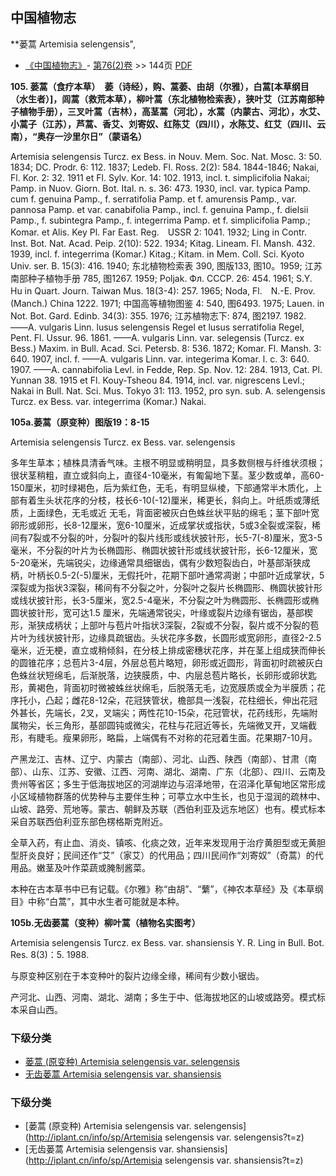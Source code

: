
## 中国植物志

**蒌蒿 Artemisia selengensis",

* [《中国植物志》](http://www.iplant.cn/frps)- [第76(2)卷](http://www.iplant.cn/frps/vol/76(2)) >> 144页 [PDF](http://www.iplant.cn/frps/pdf/76(2)/144.PDF)

**105. 蒌蒿（食疗本草）　萎（诗经），购、蒿萎、由胡（尔雅），白蒿[本草纲目（水生者）]，闾蒿（救荒本草），柳叶蒿（东北植物检索表），狭叶艾（江苏南部种子植物手册），三叉叶蒿（吉林），高茎蒿（河北），水蒿（内蒙古、河北），水艾、小蒿子（江苏），芦蒿、香艾、刘寄奴、红陈艾（四川），水陈艾、红艾（四川、云南），“奥存一沙里尔日”（蒙语名）**

Artemisia selengensis Turcz. ex Bess. in Nouv. Mem. Soc. Nat. Mosc. 3: 50. 1834; DC. Prodr. 6: 112. 1837; Ledeb. Fl. Ross. 2(2): 584. 1844-1846; Nakai, Fl. Kor. 2: 32. 1911 et Fl. Sylv. Kor. 14: 102. 1913, incl. t. simplicifolia Nakai; Pamp. in Nuov. Giorn. Bot. Ital. n. s. 36: 473. 1930, incl. var. typica Pamp. cum f. genuina Pamp., f. serratifolia Pamp. et f. amurensis Pamp., var. pannosa Pamp. et var. canabifolia Pamp., incl. f. genuina Pamp., f. dielsii Pamp., f. subintegra Pamp., f. integerrima Pamp. et f. simplicifolia Pamp.; Komar. et Alis. Key Pl. Far East. Reg.　USSR 2: 1041. 1932; Ling in Contr. Inst. Bot. Nat. Acad. Peip. 2(10): 522. 1934; Kitag. Lineam. Fl. Mansh. 432. 1939, incl. f. integerrima (Komar.) Kitag.; Kitam. in Mem. Coll. Sci. Kyoto Univ. ser. B. 15(3): 416. 1940; 东北植物检索表 390, 图版133, 图10。1959; 江苏南部种子植物手册 785, 图1267. 1959; Poljak. Фл. СССР. 26: 454. 1961; S.Y. Hu in Quart. Journ. Taiwan Mus. 18(3-4): 257. 1965; Noda, Fl.　N.-E. Prov. (Manch.) China 1222. 1971; 中国高等植物图鉴 4: 540, 图6493. 1975; Lauen. in Not. Bot. Gard. Edinb. 34(3): 355. 1976; 江苏植物志下: 874, 图2197. 1982. ——A. vulgaris Linn. lusus selengensis Regel et lusus serratifolia Regel, Pent. Fl. Ussur. 96. 1861. ——A. vulgaris Linn. var. selegensis (Turcz. ex Bess.) Maxim. in Bull. Acad. Sci. Petersb. 8: 536. 1872; Komar. Fl. Mansh. 3: 640. 1907, incl. f. ——A. vulgaris Linn. var. integerima Komar. l. c. 3: 640. 1907. ——A. cannabifolia Levl. in Fedde, Rep. Sp. Nov. 12: 284. 1913, Cat. Pl. Yunnan 38. 1915 et Fl. Kouy-Tsheou 84. 1914, incl. var. nigrescens Levl.; Nakai in Bull. Nat. Sci. Mus. Tokyo 31: 113. 1952, pro syn. sub. A. selengensis Turcz. ex Bess. var. integerrima (Komar.) Nakai.

**105a.蒌蒿（原变种）图版19：8-15**

Artemisia selengensis Turcz. ex Bess. var. selengensis

多年生草本；植株具清香气味。主根不明显或稍明显，具多数侧根与纤维状须根；很状茎稍粗，直立或斜向上，直径4-10毫米，有匍匐地下茎。茎少数或单，高60-150厘米，初时绿褐色，后为紫红色，无毛，有明显纵棱，下部通常半木质化，上部有着生头状花序的分枝，枝长6-10(-12)厘米，稀更长，斜向上。叶纸质或薄纸质，上面绿色，无毛或近 无毛，背面密被灰白色蛛丝状平贴的绵毛；茎下部叶宽卵形或卵形，长8-12厘米，宽6-10厘米，近成掌状或指状，5或3全裂或深裂，稀间有7裂或不分裂的叶，分裂叶的裂片线形或线状披针形，长5-7(-8)厘米，宽3-5毫米，不分裂的叶片为长椭圆形、椭圆状披针形或线状披针形，长6-12厘米，宽5-20毫米，先端锐尖，边缘通常具细锯齿，偶有少数短裂齿白，叶基部渐狭成柄，叶柄长0.5-2(-5)厘米，无假托叶，花期下部叶通常凋谢；中部叶近成掌状，5深裂或为指状3深裂，稀间有不分裂之叶，分裂叶之裂片长椭圆形、椭圆状披针形或线状披针形，长3-5厘米，宽2.5-4毫米，不分裂之叶为椭圆形、长椭圆形或椭圆状披针形，宽可达1.5 厘米，先端通常锐尖，叶缘或裂片边缘有锯齿，基部楔形，渐狭成柄状；上部叶与苞片叶指状3深裂，2裂或不分裂，裂片或不分裂的苞片叶为线状披针形，边缘具疏锯齿。头状花序多数，长圆形或宽卵形，直径2-2.5毫米，近无梗，直立或稍倾斜，在分枝上排成密穗状花序，并在茎上组成狭而伸长的圆锥花序；总苞片3-4层，外层总苞片略短，卵形或近圆形，背面初时疏被灰白色蛛丝状短绵毛，后渐脱落，边狭膜质，中、内层总苞片略长，长卵形或卵状匙形，黄褐色，背面初时微被蛛丝状绵毛，后脱落无毛，边宽膜质或全为半膜质；花序托小，凸起；雌花8-12朵，花冠狭管状，檐部具一浅裂，花柱细长，伸出花冠外甚长，先端长，2叉，叉端尖；两性花10-15朵，花冠管状，花药线形，先端附属物尖，长三角形，基部圆钝或微尖，花柱与花冠近等长，先端微叉开，叉端截形，有睫毛。瘦果卵形，略扁，上端偶有不对称的花冠着生面。花果期7-10月。

产黑龙江、吉林、辽宁、内蒙古（南部）、河北、山西、陕西（南部）、甘肃（南部）、山东、江苏、安徽、江西、河南、湖北、湖南、广东（北部）、四川、云南及贵州等省区；多生于低海拔地区的河湖岸边与沼泽地带，在沼泽化草甸地区常形成小区域植物群落的优势种与主要伴生种；可葶立水中生长，也见于湿润的疏林中、山坡、路旁、荒地等。蒙古、朝鲜及苏联（西伯利亚及远东地区）也有。模式标本采自苏联西伯利亚东部色楞格斯克附近。

全草入药，有止血、消炎、镇咳、化痰之效，近年来发现用于治疗黄胆型或无黄胆型肝炎良好；民间还作“艾”（家艾）的代用品；四川民间作“刘寄奴”（奇蒿）的代用品。嫩茎及叶作菜蔬或腌制酱菜。

本种在古本草书中已有记载。《尔雅》称“由胡”、“蘩”，《神农本草经》及《本草纲目》中称“白蒿”，其中水生者可能就是本种。

**105b.无齿蒌蒿（变种）柳叶蒿（植物名实图考）**

Artemisia selengensis Turcz. ex Bess. var. shansiensis Y. R. Ling in Bull. Bot. Res. 8(3)：5. 1988.

与原变种区别在于本变种叶的裂片边缘全缘，稀间有少数小锯齿。

产河北、山西、河南、湖北、湖南；多生于中、低海拔地区的山坡或路旁。模式标本采自山西。

### 下级分类
* [蒌蒿 (原变种)  Artemisia selengensis var. selengensis](Artemisia-selengensis-var-selengensis-蒌蒿(原变种).md)
* [无齿蒌蒿  Artemisia selengensis var. shansiensis](Artemisia-selengensis-var-shansiensis-山西蒌蒿.md)

### 下级分类
* [蒌蒿 (原变种)  Artemisia selengensis var. selengensis](http://iplant.cn/info/sp/Artemisia selengensis var. selengensis?t=z)
* [无齿蒌蒿  Artemisia selengensis var. shansiensis](http://iplant.cn/info/sp/Artemisia selengensis var. shansiensis?t=z)
